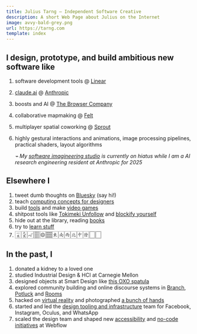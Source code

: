 ```yaml
---
title: Julius Tarng — Independent Software Creative
description: A short Web Page about Julius on the Internet
image: avvy-bald-grey.png
url: https://tarng.com
template: index
---
```


## I design, prototype, and build ambitious new software like

1. software development tools <span class="at">@</span> [Linear](https://linear.app)
1. [claude.ai](https://claude.ai) <span class="at">@</span> [Anthropic](https://anthropic.com)
1. boosts and AI <span class="at">@</span> [The Browser Company](https://thebrowser.company)
1. collaborative mapmaking <span class="at">@</span> [Felt](https://felt.com)
1. multiplayer spatial coworking <span class="at">@</span> [Sprout](https://sprout.place)
1. highly gestural interactions and animations, image processing pipelines, practical shaders, layout algorithms

   _⌁ My [software imagineering studio](https://read.cv/teams/toolshop) is currently on hiatus while I am a AI research engineering resident at Anthropic for 2025_

## Elsewhere I

1. tweet dumb thoughts on [Bluesky](https://tarngerine.bsky.social) (say hi!)
1. teach [computing concepts for designers](https://www.youtube.com/channel/UC7KUkMHVfmnxCibm-oFzLPw/videos)
1. build [tools](https://github.com/tarngerine) and make [video games](https://tarngerine.itch.io)
1. shitpost tools like [Tokimeki Unfollow](https://www.theverge.com/2019/2/5/18212228/twitter-tokimeki-spark-joy-marie-kondo-konmari) and [blockify yourself](https://www.theverge.com/2021/12/2/22814267/jack-dorsey-block-square-company-generator-profile)
1. hide out at the library, reading [books](http://goodreads.com/tarngerine)
1. try to [learn stuff](notes.html)
1. <span style="font-size: 1.5em">🀇🀏🀐🀘🀙🀡🀀🀁🀂🀃&#x1F004;&#xFE0E;︎🀅🀆🀆</span>

## In the past, I

1. donated a kidney to a loved one
1. studied Industrial Design & HCI at Carnegie Mellon
1. designed objects at Smart Design like [this OXO spatula](https://www.amazon.com/gp/product/B00A2KD8LQ)
1. explored community building and online discourse systems in [Branch](https://www.theverge.com/2012/10/15/3490670/branch-redesign), [Potluck](https://www.theverge.com/2013/11/21/5129772/potluck-2-messaging-app-for-the-news) and [Rooms](https://newsroom.fb.com/news/2014/10/introducing-rooms/)
1. hacked on [virtual reality](https://medium.com/facebook-design/a-month-designing-in-vr-62474aef1f1c) and photographed [a bunch of hands](https://medium.com/facebook-design/photographing-diverse-hands-at-facebook-3229ea76f94)
1. started and led the [design tooling and infrastructure](https://twitter.com/tarngerine/status/1108038641819893760) team for Facebook, Instagram, Oculus, and WhatsApp
1. scaled the design team and shaped new [accessibility](https://webflow.com/blog/accessibility-at-webflow) and [no-code initiatives](https://webflow.com/blog/announcing-logic-beta) at Webflow
